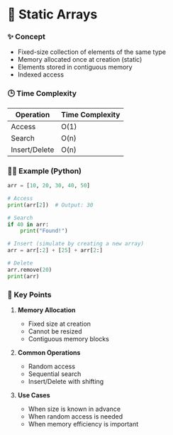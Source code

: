 # 📂 Static Arrays

### ✨ Concept

- Fixed-size collection of elements of the same type
- Memory allocated once at creation (static)
- Elements stored in contiguous memory
- Indexed access

### 🕒 Time Complexity

| Operation     | Time Complexity |
|---------------|-----------------|
| Access        | O(1)            |
| Search        | O(n)            |
| Insert/Delete | O(n)            |

### 🧑‍💻 Example (Python)

```python
arr = [10, 20, 30, 40, 50]

# Access
print(arr[2])  # Output: 30

# Search
if 40 in arr:
    print("Found!")

# Insert (simulate by creating a new array)
arr = arr[:2] + [25] + arr[2:]

# Delete
arr.remove(20)
print(arr)
```

### 📝 Key Points

1. **Memory Allocation**
   - Fixed size at creation
   - Cannot be resized
   - Contiguous memory blocks

2. **Common Operations**
   - Random access
   - Sequential search
   - Insert/Delete with shifting

3. **Use Cases**
   - When size is known in advance
   - When random access is needed
   - When memory efficiency is important 